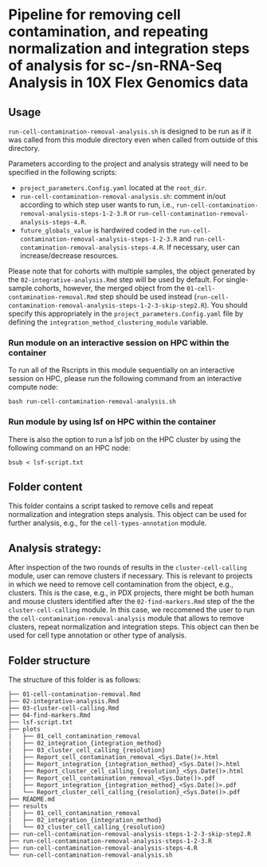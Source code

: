# Pipeline for removing cell contamination, and repeating normalization and integration steps of analysis for sc-/sn-RNA-Seq Analysis in 10X Flex Genomics data

## Usage

`run-cell-contamination-removal-analysis.sh` is designed to be run as if it was called from this module directory even when called from outside of this directory.

Parameters according to the project and analysis strategy will need to be specified in the following scripts:
- `project_parameters.Config.yaml` located at the `root_dir`.
- `run-cell-contamination-removal-analysis.sh`: comment in/out according to which step user wants to run, i.e., `run-cell-contamination-removal-analysis-steps-1-2-3.R` or `run-cell-contamination-removal-analysis-steps-4.R`.
- `future_globals_value` is hardwired coded in the `run-cell-contamination-removal-analysis-steps-1-2-3.R` and `run-cell-contamination-removal-analysis-steps-4.R`. If necessary, user can increase/decrease resources.

Please note that for cohorts with multiple samples, the object generated by the `02-integrative-analysis.Rmd` step will be used by default. For single-sample cohorts, however, the merged object from the `01-cell-contamination-removal.Rmd` step should be used instead (`run-cell-contamination-removal-analysis-steps-1-2-3-skip-step2.R`). You should specify this appropriately in the `project_parameters.Config.yaml` file by defining the `integration_method_clustering_module` variable.

### Run module on an interactive session on HPC within the container

To run all of the Rscripts in this module sequentially on an interactive session on HPC, please run the following command from an interactive compute node:

```
bash run-cell-contamination-removal-analysis.sh
```

### Run module by using lsf on HPC within the container

There is also the option to run a lsf job on the HPC cluster by using the following command on an HPC node:

```
bsub < lsf-script.txt
```


## Folder content
This folder contains a script tasked to remove cells and repeat normalization and integration steps analysis. This object can be used for further analysis, e.g., for the `cell-types-annotation` module.

## Analysis strategy:

After inspection of the two rounds of results in the `cluster-cell-calling` module, user can remove clusters if necessary. This is relevant to projects in which we need to remove cell contamination from the object, e.g., clusters. This is the case, e.g., in PDX projects, there might be both human and mouse clusters identified after the `02-find-markers.Rmd` step of the the `cluster-cell-calling` module. In this case, we reccomened the user to run the `cell-contamination-removal-analysis` module that allows to remove clusters, repeat normalization and integration steps. This object can then be used for cell type annotation or other type of analysis.


## Folder structure 

The structure of this folder is as follows:

```
├── 01-cell-contamination-removal.Rmd
├── 02-integrative-analysis.Rmd
├── 03-cluster-cell-calling.Rmd
├── 04-find-markers.Rmd
├── lsf-script.txt
├── plots
|   ├── 01_cell_contamination_removal
|   ├── 02_integration_{integration_method}
|   ├── 03_cluster_cell_calling_{resolution}
|   ├── Report_cell_contamination_removal_<Sys.Date()>.html
|   ├── Report_integration_{integration_method}_<Sys.Date()>.html
|   ├── Report_cluster_cell_calling_{resolution}_<Sys.Date()>.html
|   ├── Report_cell_contamination_removal_<Sys.Date()>.pdf
|   ├── Report_integration_{integration_method}_<Sys.Date()>.pdf
|   └── Report_cluster_cell_calling_{resolution}_<Sys.Date()>.pdf
├── README.md
├── results
|   ├── 01_cell_contamination_removal
|   ├── 02_integration_{integration_method}
|   └── 03_cluster_cell_calling_{resolution}
├── run-cell-contamination-removal-analysis-steps-1-2-3-skip-step2.R
├── run-cell-contamination-removal-analysis-steps-1-2-3.R
├── run-cell-contamination-removal-analysis-steps-4.R
└── run-cell-contamination-removal-analysis.sh
```

